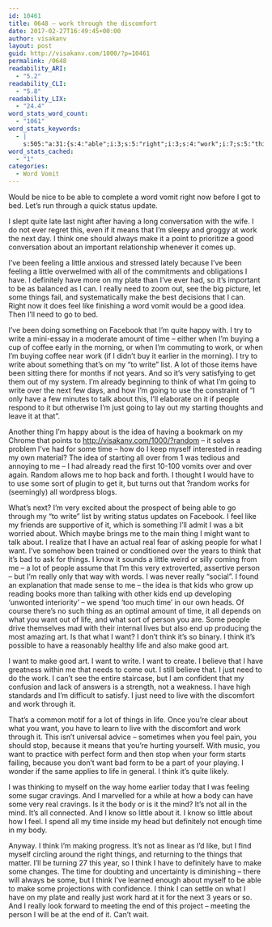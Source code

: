 ```yaml
---
id: 10461
title: 0648 – work through the discomfort
date: 2017-02-27T16:49:45+00:00
author: visakanv
layout: post
guid: http://visakanv.com/1000/?p=10461
permalink: /0648
readability_ARI:
  - "5.2"
readability_CLI:
  - "5.8"
readability_LIX:
  - "24.4"
word_stats_word_count:
  - "1061"
word_stats_keywords:
  - |
    s:505:"a:31:{s:4:"able";i:3;s:5:"right";i:3;s:4:"work";i:7;s:5:"think";i:10;s:4:"make";i:6;s:4:"good";i:4;s:7:"feeling";i:3;s:6:"little";i:5;s:7:"because";i:3;s:10:"definitely";i:3;s:6:"really";i:5;s:4:"need";i:4;s:6:"things";i:5;s:4:"feel";i:4;s:4:"like";i:3;s:4:"idea";i:4;s:4:"i'll";i:4;s:5:"write";i:6;s:4:"time";i:6;s:5:"years";i:3;s:5:"going";i:3;s:6:"people";i:4;s:4:"just";i:4;s:5:"thing";i:3;s:6:"random";i:3;s:4:"want";i:10;s:4:"know";i:3;s:6:"person";i:3;s:4:"life";i:4;s:4:"form";i:3;s:4:"body";i:3;}";
word_stats_cached:
  - "1"
categories:
  - Word Vomit
---
```

Would be nice to be able to complete a word vomit right now before I got to bed. Let&#8217;s run through a quick status update.

I slept quite late last night after having a long conversation with the wife. I do not ever regret this, even if it means that I&#8217;m sleepy and groggy at work the next day. I think one should always make it a point to prioritize a good conversation about an important relationship whenever it comes up.

I&#8217;ve been feeling a little anxious and stressed lately because I&#8217;ve been feeling a little overwelmed with all of the commitments and obligations I have. I definitely have more on my plate than I&#8217;ve ever had, so it&#8217;s important to be as balanced as I can. I really need to zoom out, see the big picture, let some things fail, and systematically make the best decisions that I can. Right now it does feel like finishing a word vomit would be a good idea. Then I&#8217;ll need to go to bed.

I&#8217;ve been doing something on Facebook that I&#8217;m quite happy with. I try to write a mini-essay in a moderate amount of time – either when I&#8217;m buying a cup of coffee early in the morning, or when I&#8217;m commuting to work, or when I&#8217;m buying coffee near work (if I didn&#8217;t buy it earlier in the morning). I try to write about something that&#8217;s on my &#8220;to write&#8221; list. A lot of those items have been sitting there for months if not years. And so it&#8217;s very satisfying to get them out of my system. I&#8217;m already beginning to think of what I&#8217;m going to write over the next few days, and how I&#8217;m going to use the constraint of &#8220;I only have a few minutes to talk about this, I&#8217;ll elaborate on it if people respond to it but otherwise I&#8217;m just going to lay out my starting thoughts and leave it at that&#8221;.

Another thing I&#8217;m happy about is the idea of having a bookmark on my Chrome that points to <http://visakanv.com/1000/?random> – it solves a problem I&#8217;ve had for some time – how do I keep myself interested in reading my own material? The idea of starting all over from 1 was tedious and annoying to me – I had already read the first 10-100 vomits over and over again. Random allows me to hop back and forth. I thought I would have to to use some sort of plugin to get it, but turns out that ?random works for (seemingly) all wordpress blogs.

What&#8217;s next? I&#8217;m very excited about the prospect of being able to go through my &#8220;to write&#8221; list by writing status updates on Facebook. I feel like my friends are supportive of it, which is something I&#8217;ll admit I was a bit worried about. Which maybe brings me to the main thing I might want to talk about. I realize that I have an actual real fear of asking people for what I want. I&#8217;ve somehow been trained or conditioned over the years to think that it&#8217;s bad to ask for things. I know it sounds a little weird or silly coming from me – a lot of people assume that I&#8217;m this very extroverted, assertive person – but I&#8217;m really only that way with words. I was never really &#8220;social&#8221;. I found an explanation that made sense to me – the idea is that kids who grow up reading books more than talking with other kids end up developing &#8216;unwonted interiority&#8217; – we spend &#8216;too much time&#8217; in our own heads. Of course there&#8217;s no such thing as an optimal amount of time, it all depends on what you want out of life, and what sort of person you are. Some people drive themselves mad with their internal lives but also end up producing the most amazing art. Is that what I want? I don&#8217;t think it&#8217;s so binary. I think it&#8217;s possible to have a reasonably healthy life and also make good art.

I want to make good art. I want to write. I want to create. I believe that I have greatness within me that needs to come out. I still believe that. I just need to do the work. I can&#8217;t see the entire staircase, but I am confident that my confusion and lack of answers is a strength, not a weakness. I have high standards and I&#8217;m difficult to satisfy. I just need to live with the discomfort and work through it.

That&#8217;s a common motif for a lot of things in life. Once you&#8217;re clear about what you want, you have to learn to live with the discomfort and work through it. This isn&#8217;t universal advice – sometimes when you feel pain, you should stop, because it means that you&#8217;re hurting yourself. With music, you want to practice with perfect form and then stop when your form starts failing, because you don&#8217;t want bad form to be a part of your playing. I wonder if the same applies to life in general. I think it&#8217;s quite likely.

I was thinking to myself on the way home earlier today that I was feeling some sugar cravings. And I marvelled for a while at how a body can have some very real cravings. Is it the body or is it the mind? It&#8217;s not all in the mind. It&#8217;s all connected. And I know so little about it. I know so little about how I feel. I spend all my time inside my head but definitely not enough time in my body.

Anyway. I think I&#8217;m making progress. It&#8217;s not as linear as I&#8217;d like, but I find myself circling around the right things, and returning to the things that matter. I&#8217;ll be turning 27 this year, so I think I have to definitely have to make some changes. The time for doubting and uncertainty is diminishing – there will always be some, but I think I&#8217;ve learned enough about myself to be able to make some projections with confidence. I think I can settle on what I have on my plate and really just work hard at it for the next 3 years or so. And I really look forward to meeting the end of this project – meeting the person I will be at the end of it. Can&#8217;t wait.